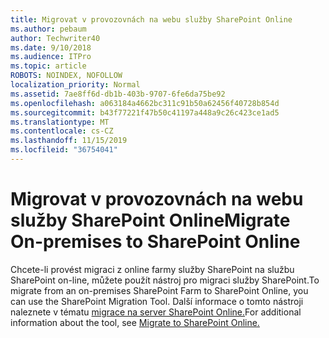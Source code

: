 ```yaml
---
title: Migrovat v provozovnách na webu služby SharePoint Online
ms.author: pebaum
author: Techwriter40
ms.date: 9/10/2018
ms.audience: ITPro
ms.topic: article
ROBOTS: NOINDEX, NOFOLLOW
localization_priority: Normal
ms.assetid: 7ae8ff6d-db1b-403b-9707-6fe6da75be92
ms.openlocfilehash: a063184a4662bc311c91b50a62456f40728b854d
ms.sourcegitcommit: b43f77221f47b50c41197a448a9c26c423ce1ad5
ms.translationtype: MT
ms.contentlocale: cs-CZ
ms.lasthandoff: 11/15/2019
ms.locfileid: "36754041"
---
```

# <a name="migrate-on-premises-to-sharepoint-online"></a><span data-ttu-id="690ed-102">Migrovat v provozovnách na webu služby SharePoint Online</span><span class="sxs-lookup"><span data-stu-id="690ed-102">Migrate On-premises to SharePoint Online</span></span>

<span data-ttu-id="690ed-103">Chcete-li provést migraci z online farmy služby SharePoint na službu SharePoint on-line, můžete použít nástroj pro migraci služby SharePoint.</span><span class="sxs-lookup"><span data-stu-id="690ed-103">To migrate from an on-premises SharePoint Farm to SharePoint Online, you can use the SharePoint Migration Tool.</span></span> <span data-ttu-id="690ed-104">Další informace o tomto nástroji naleznete v tématu [migrace na server SharePoint Online.](https://go.microsoft.com/fwlink/?linkid=2019574)</span><span class="sxs-lookup"><span data-stu-id="690ed-104">For additional information about the tool, see [Migrate to SharePoint Online.](https://go.microsoft.com/fwlink/?linkid=2019574)</span></span>
  

